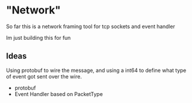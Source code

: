 # "Network"
So far this is a network framing tool for tcp sockets and event handler

Im just building this for fun

## Ideas
Using protobuf to wire the message, and using a int64 to define what type of event got sent over the wire.

* protobuf
* Event Handler based on PacketType